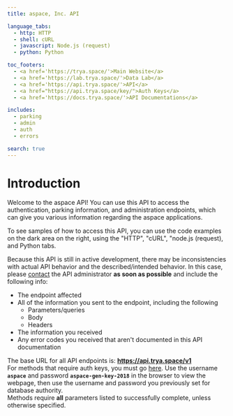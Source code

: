 ```yaml
---
title: aspace, Inc. API

language_tabs:
  - http: HTTP
  - shell: cURL
  - javascript: Node.js (request)
  - python: Python

toc_footers:
  - <a href='https://trya.space/'>Main Website</a>
  - <a href='https://lab.trya.space/'>Data Lab</a>
  - <a href='https://api.trya.space/'>API</a>
  - <a href="https://api.trya.space/key/">Auth Keys</a>
  - <a href='https://docs.trya.space/'>API Documentations</a>

includes:
  - parking
  - admin
  - auth
  - errors

search: true
---
```


# Introduction

Welcome to the aspace API! You can use this API to access the authentication, parking information, and administration endpoints, which can give you various information regarding the aspace applications.

To see samples of how to access this API, you can use the code examples on the dark area on the right, using the "HTTP", "cURL", "node.js (request), and Python tabs.

Because this API is still in active development, there may be inconsistencies with actual API behavior and the described/intended behavior. In this case, please [contact](mailto:help@trya.space) the API administrator **as soon as possible** and include the following info:

* The endpoint affected
* All of the information you sent to the endpoint, including the following
  * Parameters/queries
  * Body
  * Headers
* The information you received
* Any error codes you received that aren't documented in this API documentation

<aside class="notice">
The base URL for all API endpoints is: <a href="https://api.trya.space/v1"><b>https://api.trya.space/v1</b></a>
</aside>

<aside class="notice">
For methods that require auth keys, you must go <a href="https://api.trya.space/key">here</a>. Use the username <b><code>aspace</code></b> and password <b><code>aspace-gen-key-2018</code></b> in the browser to view the webpage, then use the username and password you previously set for database authority.
</aside>

<aside class="warning">Methods require <b>all</b> parameters listed to successfully complete, unless otherwise specified.</aside>